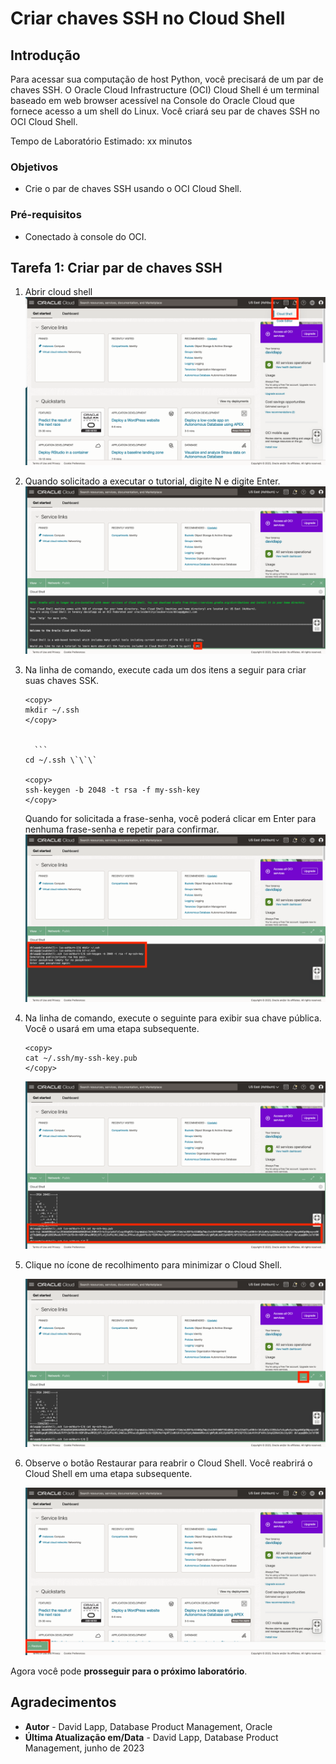 # Criar chaves SSH no Cloud Shell

## Introdução

Para acessar sua computação de host Python, você precisará de um par de chaves SSH. O Oracle Cloud Infrastructure (OCI) Cloud Shell é um terminal baseado em web browser acessível na Console do Oracle Cloud que fornece acesso a um shell do Linux. Você criará seu par de chaves SSH no OCI Cloud Shell.

Tempo de Laboratório Estimado: xx minutos

### Objetivos

*   Crie o par de chaves SSH usando o OCI Cloud Shell.

### Pré-requisitos

*   Conectado à console do OCI.

## Tarefa 1: Criar par de chaves SSH

1.  Abrir cloud shell ![Abrir Cloud Shell](images/sshkeys-01.png)
    
2.  Quando solicitado a executar o tutorial, digite N e digite Enter. ![Abrir Cloud Shell](images/sshkeys-02.png)
    
3.  Na linha de comando, execute cada um dos itens a seguir para criar suas chaves SSK.
    
        <copy>
        mkdir ~/.ssh
        </copy>
        
    
          ```
        cd ~/.ssh \`\`\`
    
        <copy>
        ssh-keygen -b 2048 -t rsa -f my-ssh-key
        </copy>
        
    
    Quando for solicitada a frase-senha, você poderá clicar em Enter para nenhuma frase-senha e repetir para confirmar.  
    ![Criar chaves](images/sshkeys-03.png)
    
4.  Na linha de comando, execute o seguinte para exibir sua chave pública. Você o usará em uma etapa subsequente.
    
        <copy>
        cat ~/.ssh/my-ssh-key.pub
        </copy>
        
    
    ![Exibir chave pública](images/sshkeys-04.png)
    
5.  Clique no ícone de recolhimento para minimizar o Cloud Shell.
    
    ![Recolher Cloud Shell](images/sshkeys-05.png)
    
6.  Observe o botão Restaurar para reabrir o Cloud Shell. Você reabrirá o Cloud Shell em uma etapa subsequente.
    
    ![Restaurar Cloud Shell](images/sshkeys-06.png)
    

Agora você pode **prosseguir para o próximo laboratório**.

## Agradecimentos

*   **Autor** - David Lapp, Database Product Management, Oracle
*   **Última Atualização em/Data** - David Lapp, Database Product Management, junho de 2023